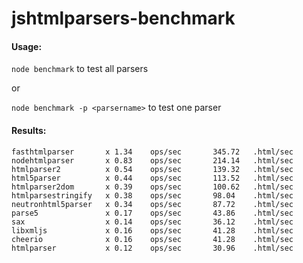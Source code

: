 # jshtmlparsers-benchmark

#### Usage:

`node benchmark` to test all parsers

or

`node benchmark -p <parsername>` to test one parser

#### Results:

```
fasthtmlparser       x 1.34    ops/sec       345.72   .html/sec
nodehtmlparser       x 0.83    ops/sec       214.14   .html/sec
htmlparser2          x 0.54    ops/sec       139.32   .html/sec
html5parser          x 0.44    ops/sec       113.52   .html/sec
htmlparser2dom       x 0.39    ops/sec       100.62   .html/sec
htmlparsestringify   x 0.38    ops/sec       98.04    .html/sec
neutronhtml5parser   x 0.34    ops/sec       87.72    .html/sec
parse5               x 0.17    ops/sec       43.86    .html/sec
sax                  x 0.14    ops/sec       36.12    .html/sec
libxmljs             x 0.16    ops/sec       41.28    .html/sec
cheerio              x 0.16    ops/sec       41.28    .html/sec
htmlparser           x 0.12    ops/sec       30.96    .html/sec
```
